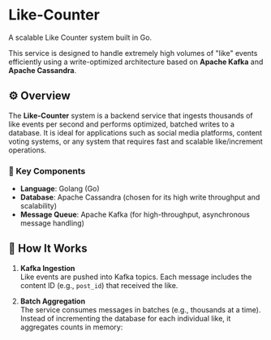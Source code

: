 # Like-Counter

A scalable Like Counter system built in Go.

This service is designed to handle extremely high volumes of "like" events efficiently using a write-optimized architecture based on **Apache Kafka** and **Apache Cassandra**.

## ⚙️ Overview

The **Like-Counter** system is a backend service that ingests thousands of like events per second and performs optimized, batched writes to a database. It is ideal for applications such as social media platforms, content voting systems, or any system that requires fast and scalable like/increment operations.

### 🔧 Key Components

- **Language**: Golang (Go)
- **Database**: Apache Cassandra (chosen for its high write throughput and scalability)
- **Message Queue**: Apache Kafka (for high-throughput, asynchronous message handling)

## 🚀 How It Works

1. **Kafka Ingestion**  
   Like events are pushed into Kafka topics. Each message includes the content ID (e.g., `post_id`) that received the like.

2. **Batch Aggregation**  
   The service consumes messages in batches (e.g., thousands at a time). Instead of incrementing the database for each individual like, it aggregates counts in memory:

